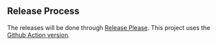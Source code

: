 ## Release Process

The releases will be done through [Release Please](https://github.com/googleapis/release-please). This project uses the [Github Action version](https://github.com/googleapis/release-please-action).
